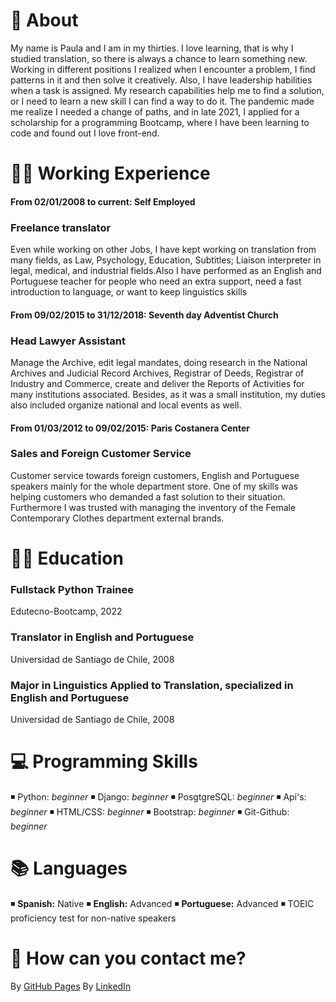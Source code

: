 # :woman: About

My name is Paula and I am in my thirties. I love learning, that is why I studied translation, so there is always a chance to learn something new. Working in different positions I realized when I encounter a problem, I find patterns in it and then solve it creatively. Also, I have leadership habilities when a task is assigned. My research capabilities help me to find a solution, or I need to learn a new skill I can find a way to do it. The pandemic made me realize I needed a change of paths, and in late 2021, I applied for a scholarship for a programming Bootcamp, where I have been learning to code and found out I love front-end.  



# :woman_office_worker: Working Experience

#### From 02/01/2008 to current:	Self Employed

### **Freelance translator**

Even while working on other Jobs, I have kept working on translation from many fields, as Law, Psychology, Education, Subtitles; Liaison interpreter in legal, medical, and industrial fields.Also I have performed as an English and Portuguese teacher for people who need an extra support, need a fast introduction to language, or want to keep linguistics skills 


#### From 09/02/2015 to 31/12/2018:	Seventh day Adventist Church

### **Head Lawyer Assistant**

Manage the Archive, edit legal mandates, doing research in the National Archives and Judicial Record Archives, Registrar of Deeds, Registrar of Industry and Commerce, create and deliver the Reports of Activities for many institutions associated. Besides, as it was a small institution, my duties also included organize national and local events as well.


#### From 01/03/2012 to 09/02/2015:	Paris Costanera Center

### **Sales and Foreign Customer Service**

Customer service towards foreign customers, English and Portuguese speakers mainly for the whole department store. One of my skills was helping customers who demanded a fast solution to their situation. Furthermore I was trusted with managing the inventory of the Female Contemporary Clothes department external brands.



# :woman_student: Education 

### **Fullstack Python Trainee**

Edutecno-Bootcamp, 2022


### **Translator in English and Portuguese**

Universidad de Santiago de Chile, 2008


### **Major in Linguistics Applied to Translation, specialized in English and Portuguese**

Universidad de Santiago de Chile, 2008


# 💻 Programming Skills

:black_medium_small_square:	 Python: *beginner*
:black_medium_small_square:	 Django: *beginner*
:black_medium_small_square:	 PosgtgreSQL: *beginner*
:black_medium_small_square:	 Api's: *beginner*
:black_medium_small_square:	 HTML/CSS: *beginner*
:black_medium_small_square:	 Bootstrap: *beginner*
:black_medium_small_square:	 Git-Github: *beginner*


# 📚 Languages

:black_medium_small_square:	 **Spanish:** Native
:black_medium_small_square:	 **English:** Advanced
:black_medium_small_square:	 **Portuguese:** Advanced
:black_medium_small_square:	 TOEIC proficiency test for non-native speakers


# 📨 How can you contact me?

By [GitHub Pages](https://github.com/Paula-GS)
By [LinkedIn](https://cl.linkedin.com/in/paula-gonz%C3%A1lez-silva-94067856)







